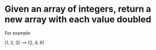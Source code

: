 # Given an array of integers, return a new array with each value doubled

For example:

[1, 2, 3] --> [2, 4, 6]
